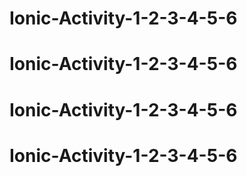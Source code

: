 # Ionic-Activity-1-2-3-4-5-6
# Ionic-Activity-1-2-3-4-5-6
# Ionic-Activity-1-2-3-4-5-6
# Ionic-Activity-1-2-3-4-5-6
